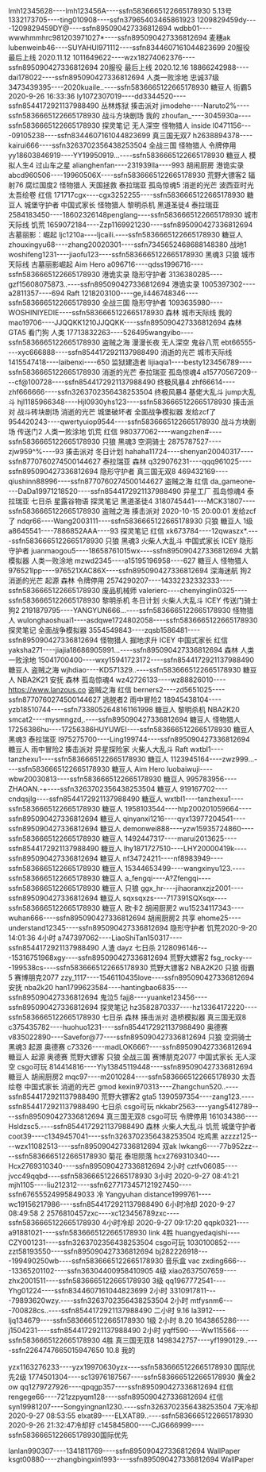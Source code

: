 lmh12345628----lmh123456A----ssfn5836665122665178930      5.13号
1332173705----ting010908----ssfn37965403465861923
1209829459dy----1209829459DY@----ssfn895090427336812694
wdbb01----wwwhmmhrc981203971027*----ssfn895090427336812694 麦穗ak
lubenweinb46----SUYAHUI971112----ssfn8344607161044823699  20服役 最后上线 2020.11.12
1011649622----wzx18274062376----ssfn895090427336812694 20服役   最后上线 2020.12.16
18866242988----dai178022----ssfn895090427336812694 人类一败涂地 忠诚37级
3473439395----2020kuaile..----ssfn5836665122665178930 糖豆人 街霸5 2020-9-26 16:33:36
ly1072307019----dd3344520----ssfn8544172921137988490 丛林炼狱 揍击派对
jimodehe----Naruto2%----ssfn5836665122665178930 战斗方块剧场 我的
zhoufan_----3045930a----ssfn5836665122665178930 探灵笔记 无人深空 怪物猎人 inside 
l0471156----09105238----ssfn8344607161044823699 真三国无双7
h2638894378----kairui666----ssfn3263702356438253504 全战三国 怪物猎人 令牌停用
yy18603846919----YY19950919...----ssfn5836665122665178930 糖豆人 模拟人生4 过山车之星
alianghenfan----231939lla----993 胡闹厨房 港诡实录
abcd960506----19960506X----ssfn5836665122665178930 荒野大镖客2 辐射76 腐烂国度2 怪物猎人 天国拯救 泰拉瑞亚 孤岛惊魂5 消逝的光芒 波西亚时光 太吾绘卷 红信
171717cgx----cgx3252255----ssfn5836665122665178930 糖豆人 城堡守护者 中国式家长 怪物猎人 黎明杀机 黑道圣徒4 泰拉瑞亚 
2584183450----18602326148penglang----ssfn5836665122665178930 城市天际线 饥荒
1659072184----Zzp1169921230----ssfn895090427336812694 古墓丽影：崛起
ljc1210a----ljcaili.----ssfn5836665122665178930 糖豆人
zhouxingyu68----zhang20020301----ssfn7345652468688148380 战地1
woshifeng1231----jiaofu123----ssfn5836665122665178930 黑魂3 只狼 城市天际线 古墓丽影崛起 Aim Hero
a096716----qdss1996716----ssfn5836665122665178930 港诡实录 隐形守护者 
3136380285----gzf15608075873..----ssfn895090427336812694 港诡实录
1005397302----a2811357----694 Raft
1218203100----ge,li446748346----ssfn5836665122665178930 全战三国 隐形守护者 
1093635980----WOSHINIYEDIE----ssfn5836665122665178930 森林 城市天际线 我的
mao19706----JJQQKK1210JJQQKK----ssfn895090427336812694 森林 GTA5 看门狗 人类
17713832263----526495wangyibo----ssfn5836665122665178930 盗贼之海 漫漫长夜 无人深空 鬼谷八荒
ebt66555----xyc666888----ssfn8544172921137988490 消逝的光芒 城市天际线 
1415547418----laibenxi----650 监狱建造者
lijiaqia1----besty123456789----ssfn5836665122665178930 消逝的光芒 泰拉瑞亚 孤岛惊魂4
a15770567209----cf@100728----ssfn8544172921137988490 终极风暴4
zhf66614----zhf666666----ssfn3263702356438253504 终极风暴4 基佬大乱斗 jump大乱斗
hjl1185966348----Hjl0930yhs123----ssfn5836665122665178930 揍击派对 战斗砖块剧场 消逝的光芒 城堡破坏者 全面战争模拟器 发给zcf了
954420243----qwertyuiop9544----ssfn5836665122665178930 战斗方块剧场 传送门2 人类一败涂地 饥荒  红信
980377062----wangzhen#----ssfn5836665122665178930 只狼 黑魂3 空洞骑士
2875787527----zjw959^%----93 揍击派对 冬日计划
hahaha11724----shenyan20040317----ssfn8770760274500144627 泰拉瑞亚 森林
q329076231----qqq961025----ssfn895090427336812694 隐形守护者 真三国无双8
469432169----qiushinn88996----ssfn8770760274500144627 盗贼之海 红信
da_gameone----DaDa19971218520----ssfn8544172921137988490 异星工厂 孤岛惊魂4 泰拉瑞亚 七日杀 星露谷物语 探灵笔记 黑道圣徒4 
3180745441----MCK31807----ssfn5836665122665178930 盗贼之海 揍击派对   2020-10-15 20:00:01 发给zcf了
ndqr66----Wang2003111----ssfn5836665122665178930 只狼  糖豆人  1级
a8645541----7886852AAA----93 探灵笔记 红信
xk673784----12qwaszx*.----ssfn5836665122665178930 只狼 黑魂3 火柴人大乱斗 中国式家长 ICEY 隐形守护者 
juanmaogou5----18658761015wx----ssfn895090427336812694 大鹅模拟器 人类一败涂地
mzwd2345----a15195196958----627 糖豆人 怪物猎人
976521lpp----976521XAC86X----ssfn895090427336812694 深海迷航 狗2 消逝的光芒 起源 森林 令牌停用
2574290207----14332232332333----ssfn5836665122665178930 废品机械师
valerierc----chenyinglin0325----ssfn5836665122665178930 黎明杀机 冬日计划 火柴人大乱斗 ICEY 传送门骑士 狗2 
2191879795----YANGYUN666...----ssfn5836665122665178930 怪物猎人
wulonghaoshuai1----asdqwe1724802058----ssfn5836665122665178930 探灵笔记 全面战争模拟器
3554549843----zqsb1586481----ssfn895090427336812694 怪物猎人 掘地求升 ICEY 中国式家长 红信
yaksha271----jiajia18686905991...----ssfn895090427336812694 森林 人类一败涂地
15041700400----wxy15941723172----ssfn8544172921137988490 糖豆人 盗贼之海 
wjhdiao----KD571329..----ssfn5836665122665178930 糖豆人 NBA2K21 安抚 森林 孤岛惊魂4 
wz42726133----wz88826010----https://www.lanzous.co 盗贼之海 红信
berners2----zd5651025----ssfn8770760274500144627 逃脱者2 雨中冒险2 
18945438104----yzb18510744----ssfn7338052648161161998 糖豆人 黎明杀机 NBA2K20
smcat2----mysmngzd,.----ssfn895090427336812694 糖豆人 怪物猎人 
17256386hu----17256386HUYUWEI----ssfn5836665122665178930 糖豆人 黑魂3 泰拉瑞亚
l975275700----Ling199744----ssfn895090427336812694 糖豆人 雨中冒险2 揍击派对 异星探险家 火柴人大乱斗 Raft 
wxtbl1----tanzhexu1----ssfn5836665122665178930 糖豆人
1123945164----zwz999...----ssfn5836665122665178930 糖豆人 Aim Hero
luobaiwuji----wbw20030813----ssfn5836665122665178930 糖豆人
995783956----ZHAOAN.-+----ssfn3263702356438253504 糖豆人
919167702----cndqsjlg----ssfn8544172921137988490 糖豆人
wxtbl1----tanzhexu1----ssfn5836665122665178930 糖豆人
1958103544----htp200201059664----ssfn895090427336812694 糖豆人
qinyanxi1216----qyx13977204541----ssfn895090427336812694 糖豆人
demonwei888----yzw15935724860----ssfn5836665122665178930 糖豆人
1492447317----marui2013625----ssfn8544172921137988490 糖豆人
lhy1871727510----LHY20000419k----ssfn895090427336812694 糖豆人
nf34724211----nf8983949----ssfn5836665122665178930 糖豆人
15344653499----wangxinyu123.----ssfn5836665122665178930 糖豆人
a_fengqi----A?Zfengqi----ssfn5836665122665178930 糖豆人 只狼
ggx_hr----jihaoranxzjz2001----ssfn895090427336812694 糖豆人
sqxsqxzs----717391SQXsqx----ssfn5836665122665178930 糖豆人 欧卡2 胡闹厨房2
wu15234117343----wuhan666----ssfn895090427336812694 胡闹厨房2 共享
ehome25----understand12345----ssfn895090427336812694 隐形守护者 饥荒2020-9-20 14:01:36  4小时
a747397062----LiaoShiTan150317----ssfn8544172921137988490 人渣 dayz 七日杀
2128096146----15316751968xgy----ssfn895090427336812694 荒野大嫖客2
fsg_rocky----199538cs----ssfn5836665122665178930 荒野大镖客2 NBA2K20 只狼 街霸5 赛博朋克2077
zzy_1117----1546110435love----ssfn895090427336812694 安抚 nba2k20
han1799623584----hantingbao6835----ssfn895090427336812694 鬼泣5
fajj8----yuanke123456----ssfn895090427336812694 探灵笔记
hz3582870337----hz13364172220----ssfn5836665122665178930 七日杀 森林 揍击派对 造桥模拟器 真三国无双8 
c375435782----huohuo1231----ssfn8544172921137988490 奥德赛
v835022890----Savefor@77----ssfn895090427336812694 只狼 空洞骑士 黑魂3 起源 奥德赛
c73326----madLOK666?----ssfn895090427336812694 糖豆人 起源 奥德赛 荒野大镖客 只狼 全战三国 赛博朋克2077 中国式家长 无人深空 csgo可玩
814414816----Yly13845119448----ssfn895090427336812694 糖豆人 胡闹厨房2
mqc97----m2010284----ssfn5836665122665178930 太吾绘卷 中国式家长 消逝的光芒 gmod
kexin970313----Zhangchun520..----ssfn8544172921137988490 荒野大镖客2 gta5
1390597354----zang123.----ssfn8544172921137988490 七日杀 csgo可玩
nkkabr2563----yang5412789----ssfn895090427336812694 真三国无双8  csgo可玩 令牌停用
161034386----Hsldzsc5.----ssfn8544172921137988490 森林 火柴人大乱斗 饥荒 城堡守护者 
coot39----c1349457041----ssfn3263702356438253504 吃鸡黑
azzzz125----wzx11082513----ssfn895090427336812694 双ak
lwkang6----77b952zz----ssfn5836665122665178930 菊花 泰坦陨落
hcx2769310340----Hcx2769310340----ssfn895090427336812694 2小时
cztfv06085----jvcc49qqbd----ssfn5836665122665178930 3小时 2020-9-27 08:41:21
mjh1105----liu212312----ssfn6277173457121927450----ssfn67655524995849033 冷 Yangyuhan
distance1999761----wc19156217986----ssfn8544172921137988490 6小时冷却 2020-9-27 08:49:58 2
2576810457zxc----xc123456789zxc----ssfn5836665122665178930 4小时冷却 2020-9-27 09:17:20
qqpk0321----a91881021----ssfn5836665122665178930  link 4胜
huangyedaqishi----CZY001231----ssfn3263702356438253504 csgo可玩
1030100852----zzt58193550----ssfn895090427336812694
bj282226918----199490250wb----ssfn5836665122665178930  音乐盒 vac
zxding666----13365201102----ssfn36304400958410905 4级
xiao2637507659----zhx2001511----ssfn5836665122665178930 3级
qq1967772541----Yhg01224----ssfn8344607161044823699 2小时
3310917811----79893620wzy.----ssfn3263702356438253504 2小时
mtfysnm6----700828cs..----ssfn8544172921137988490 二小时 9.16
la3912----ljq134679----ssfn5836665122665178930 1级 2小时 8.20
1643865286----j1504231----ssfn8544172921137988490 2小时
yqff590----Ww115566----ssfn5836665122665178930 4胜 真三国无双8 
1498342757----yf1990129..----ssfn2264747665015947650 10.8 我的

yzx1163276233----yzx19970630yzx----ssfn5836665122665178930 国际优先2级
1774501304----sc13976187567----ssfn5836665122665178930 黄金2 ow
qq1279727926----qpqgp357----ssfn895090427336812694 红信
rengege66----721zzpyqm128----ssfn895090427336812694 红信
syn19981207----Songyingnan1230.----ssfn3263702356438253504 7天冷却 2020-9-27 08:53:55
elxat89----ELXAT89..----ssfn5836665122665178930  2020-9-26 21:32:47冷却好
c145845800----CJG666999----ssfn5836665122665178930国际优先


lanlan990307----1341811769----ssfn895090427336812694 WallPaper
ksgt00880----zhangbingxin1993----ssfn895090427336812694 WallPaper
